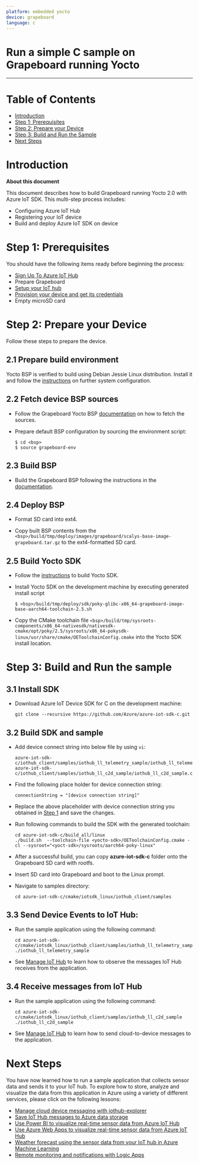 ```yaml
---
platform: embedded yocto
device: grapeboard
language: c
---
```


Run a simple C sample on Grapeboard running Yocto
===
---

# Table of Contents

-   [Introduction](#Introduction)
-   [Step 1: Prerequisites](#Prerequisites)
-   [Step 2: Prepare your Device](#PrepareDevice)
-   [Step 3: Build and Run the Sample](#Build)
-   [Next Steps](#NextSteps)

<a name="Introduction"></a>
# Introduction

**About this document**

This document describes how to build Grapeboard running Yocto 2.0 with Azure IoT SDK. This multi-step process includes:

-   Configuring Azure IoT Hub
-   Registering your IoT device
-   Build and deploy Azure IoT SDK on device

<a name="Prerequisites"></a>
# Step 1: Prerequisites

You should have the following items ready before beginning the process:

-   [Sign Up To Azure IoT Hub][sign-iot-hub]
-   Prepare Grapeboard
-   [Setup your IoT hub][lnk-setup-iot-hub]
-   [Provision your device and get its credentials][lnk-manage-iot-hub]
-   Empty microSD card

<a name="PrepareDevice"></a>
# Step 2: Prepare your Device

Follow these steps to prepare the device.

## 2.1 Prepare build environment

Yocto BSP is verified to build using Debian Jessie Linux distribution. Install
it and follow the [instructions][yocto-bsp-doc] on further system configuration.

## 2.2 Fetch device BSP sources

-   Follow the Grapeboard Yocto BSP [documentation][yocto-bsp-doc] on how to fetch the sources.

-   Prepare default BSP configuration by sourcing the environment script:

        $ cd <bsp>
        $ source grapeboard-env

## 2.3 Build BSP

-   Build the Grapeboard BSP following the instructions in the [documentation][yocto-bsp-doc].

## 2.4 Deploy BSP

-   Format SD card into ext4.

-   Copy built BSP contents from the `<bsp>/build/tmp/deploy/images/grapeboard/scalys-base-image-grapeboard.tar.gz` to the ext4-formatted SD card.

## 2.5 Build Yocto SDK

-   Follow the [instructions][yocto-bsp-doc] to build Yocto SDK.

-   Install Yocto SDK on the development machine by executing generated install script

        $ <bsp>/build/tmp/deploy/sdk/poky-glibc-x86_64-grapeboard-image-base-aarch64-toolchain-2.5.sh

-   Copy the CMake toolchain file `<bsp>/build/tmp/sysroots-components/x86_64-nativesdk/nativesdk-cmake/opt/poky/2.5/sysroots/x86_64-pokysdk-linux/usr/share/cmake/OEToolchainConfig.cmake` into the Yocto SDK install location.

<a name="Build"></a>
# Step 3: Build and Run the sample

<a name="Load"></a>
## 3.1 Install SDK

-   Download Azure IoT Device SDK for C on the development machine:

        git clone --recursive https://github.com/Azure/azure-iot-sdk-c.git

## 3.2 Build SDK and sample

-   Add device connect string into below file by using `vi`:

        azure-iot-sdk-c/iothub_client/samples/iothub_ll_telemetry_sample/iothub_ll_telemetry_sample.c
        azure-iot-sdk-c/iothub_client/samples/iothub_ll_c2d_sample/iothub_ll_c2d_sample.c

-   Find the following place holder for device connection string:

        connectionString = "[device connection string]"

-   Replace the above placeholder with device connection string you obtained in [Step 1](#Prerequisites) and save the changes.

-   Run following commands to build the SDK with the generated toolchain:

        cd azure-iot-sdk-c/build_all/linux
        ./build.sh  --toolchain-file <yocto-sdk>/OEToolchainConfig.cmake -cl --sysroot="<yoct-sdk>/sysroots/aarch64-poky-linux"

-   After a successful build, you can copy **azure-iot-sdk-c** folder onto the Grapeboard SD card with rootfs.

-   Insert SD card into Grapeboard and boot to the Linux prompt.

-   Navigate to samples directory:

        cd azure-iot-sdk-c/cmake/iotsdk_linux/iothub_client/samples

## 3.3 Send Device Events to IoT Hub:

-   Run the sample application using the following command:

        cd azure-iot-sdk-c/cmake/iotsdk_linux/iothub_client/samples/iothub_ll_telemetry_sample
        ./iothub_ll_telemetry_sample

-   See [Manage IoT Hub][lnk-manage-iot-hub] to learn how to observe the messages IoT Hub receives from the application.

## 3.4 Receive messages from IoT Hub

-   Run the sample application using the following command:

        cd azure-iot-sdk-c/cmake/iotsdk_linux/iothub_client/samples/iothub_ll_c2d_sample
        ./iothub_ll_c2d_sample

-   See [Manage IoT Hub][lnk-manage-iot-hub] to learn how to send cloud-to-device messages to the application.

<a name="NextSteps"></a>
# Next Steps

You have now learned how to run a sample application that collects sensor data and sends it to your IoT hub. To explore how to store, analyze and visualize the data from this application in Azure using a variety of different services, please click on the following lessons:

-   [Manage cloud device messaging with iothub-explorer]
-   [Save IoT Hub messages to Azure data storage]
-   [Use Power BI to visualize real-time sensor data from Azure IoT Hub]
-   [Use Azure Web Apps to visualize real-time sensor data from Azure IoT Hub]
-   [Weather forecast using the sensor data from your IoT hub in Azure Machine Learning]
-   [Remote monitoring and notifications with Logic Apps]

[Manage cloud device messaging with iothub-explorer]: https://docs.microsoft.com/en-us/azure/iot-hub/iot-hub-explorer-cloud-device-messaging
[Save IoT Hub messages to Azure data storage]: https://docs.microsoft.com/en-us/azure/iot-hub/iot-hub-store-data-in-azure-table-storage
[Use Power BI to visualize real-time sensor data from Azure IoT Hub]: https://docs.microsoft.com/en-us/azure/iot-hub/iot-hub-live-data-visualization-in-power-bi
[Use Azure Web Apps to visualize real-time sensor data from Azure IoT Hub]: https://docs.microsoft.com/en-us/azure/iot-hub/iot-hub-live-data-visualization-in-web-apps
[Weather forecast using the sensor data from your IoT hub in Azure Machine Learning]: https://docs.microsoft.com/en-us/azure/iot-hub/iot-hub-weather-forecast-machine-learning
[Remote monitoring and notifications with Logic Apps]: https://docs.microsoft.com/en-us/azure/iot-hub/iot-hub-monitoring-notifications-with-azure-logic-apps
[sign-iot-hub]: https://account.windowsazure.com/signup?offer=ms-azr-0044p
[lnk-setup-iot-hub]: ../setup_iothub.md
[lnk-manage-iot-hub]: ../manage_iot_hub.md
[yocto-bsp-doc]: https://github.com/githaff/yocto-bsp/blob/master/readme.md
